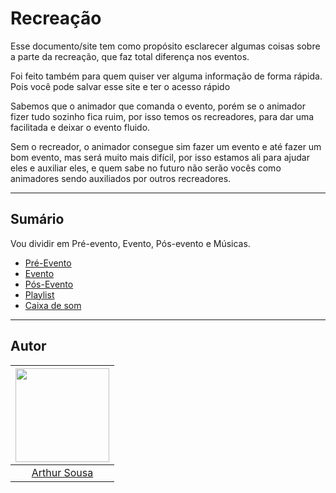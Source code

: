 # Recreação

Esse documento/site tem como propósito esclarecer algumas coisas sobre a parte da recreação, que faz total diferença nos eventos.

Foi feito também para quem quiser ver alguma informação de forma rápida. Pois você pode salvar esse site e ter o acesso rápido

Sabemos que o animador que comanda o evento, porém se o animador fizer tudo sozinho fica ruim, por isso temos os recreadores, para dar uma facilitada e deixar o evento fluido.
 
Sem o recreador, o animador consegue sim fazer um evento e até fazer um bom evento, mas será muito mais difícil, por isso estamos ali para ajudar eles e auxiliar eles, e quem sabe no futuro não serão vocês como animadores sendo auxiliados por outros recreadores.

---

## Sumário

Vou dividir em Pré-evento, Evento, Pós-evento e Músicas. 

- [Pré-Evento](pre.md)
- [Evento](meio.md)
- [Pós-Evento](pos.md)
- [Playlist](play.md)
- [Caixa de som](caixa/x.md)

---

## Autor

| <a href="https://github.com/Tutzs"><img src="https://avatars.githubusercontent.com/u/110691207?s=400&u=0f285ace4b3188bb274e2531ead3691d7161656a&v=4" width="150"></a> |
| :----------: | 
| [Arthur Sousa](https://github.com/Tutzs) |